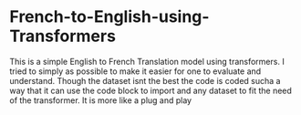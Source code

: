 # French-to-English-using-Transformers

This is a simple English to French Translation model using transformers.
I tried to simply as possible to make it easier for one to evaluate and understand. Though the dataset isnt the best the code is coded sucha a way that it can use the code block to import and any dataset to fit the need of the transformer. It is more like a plug and play 
